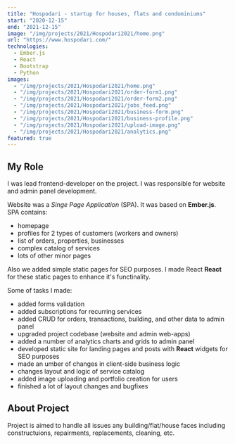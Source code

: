 ```yaml
---
title: "Hospodari - startup for houses, flats and condominiums"
start: "2020-12-15"
end: "2021-12-15"
image: "/img/projects/2021/Hospodari2021/home.png"
url: "https://www.hospodari.com/"
technologies:
  - Ember.js
  - React
  - Bootstrap
  - Python
images:
  - "/img/projects/2021/Hospodari2021/home.png"
  - "/img/projects/2021/Hospodari2021/order-form1.png"
  - "/img/projects/2021/Hospodari2021/order-form2.png"
  - "/img/projects/2021/Hospodari2021/jobs_feed.png"
  - "/img/projects/2021/Hospodari2021/business-form.png"
  - "/img/projects/2021/Hospodari2021/business-profile.png"
  - "/img/projects/2021/Hospodari2021/upload-image.png"
  - "/img/projects/2021/Hospodari2021/analytics.png"
featured: true
---
```


## My Role

I was lead frontend-developer on the project. I was responsible for website and admin panel development.

Website was a _Singe Page Application_ (SPA). It was based on **Ember.js**. SPA contains:

- homepage
- profiles for 2 types of customers (workers and owners)
- list of orders, properties, businesses
- complex catalog of services
- lots of other minor pages

Also we added simple static pages for SEO purposes. I made React **React** for these static pages to enhance it's functinality.

Some of tasks I made:

- added forms validation
- added subscriptions for recurring services
- added CRUD for orders, transactions, building, and other data to admin panel
- upgraded project codebase (website and admin web-apps)
- added a number of analytics charts and grids to admin panel
- developed static site for landing pages and posts with **React** widgets for SEO purposes
- made an umber of changes in client-side business logic
- changes layout and logic of service catalog
- added image uploading and portfolio creation for users
- finished a lot of layout changes and bugfixes

## About Project

Project is aimed to handle all issues any building/flat/house faces including constructuions, repairments, replacements, cleaning, etc.
